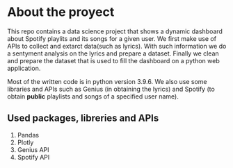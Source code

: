 # About the proyect
This repo contains a data science project that shows a dynamic dashboard about Spotify playlits and its songs for a given user. We first make use of APIs to collect and extarct data(such as lyrics). With such information we do a sentyment analysis on the lyrics and prepare a dataset. Finally we clean and prepare the dataset that is used to fill the dashboard on a python web application. 

Most of the written code is in python version 3.9.6. We also use some libraries and APIs such as Genius (in obtaining the lyrics) and Spotify (to obtain **public** playlists and songs of a specified user name).

## Used packages, libreries and APIs ##

1. Pandas 
2. Plotly
3. Genius API
4. Spotify API 
